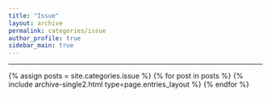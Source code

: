 ```yaml
---
title: "Issue"
layout: archive
permalink: categories/issue
author_profile: true
sidebar_main: true
---
```


<!-- 공백이 포함되어 있는 카테고리 이름의 경우 site.categories['a b c'] 이런식으로! -->

***

{% assign posts = site.categories.issue %}
{% for post in posts %} {% include archive-single2.html type=page.entries_layout %} {% endfor %}
